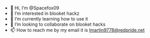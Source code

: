 - 👋 Hi, I’m @Spacefox09
- 👀 I’m interested in blooket hackz
- 🌱 I’m currently learning how to use it
- 💞️ I’m looking to collaborate on blooket hacks
- 📫 How to reach me by my email it is lmartin9778@redpride.net
<!---
Spacefox09/Spacefox09 is a ✨ special ✨ repository because its `README.md` (this file) appears on your GitHub profile.
You can click the Preview link to take a look at your changes.
--->
